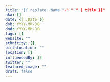 ```yaml
---
title: "{{ replace .Name "-" " " | title }}"
aka: []
date: {{ .Date }}
dob: YYYY-MM-DD
dod: YYYY-MM-DD
tags: []
website: ""
ethnicity: []
birthLocation: ""
location: []
influencedBy: []
twitter: ""
featured_image: ""
draft: false
---
```



